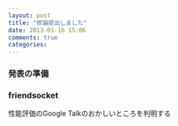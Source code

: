 ```yaml
---
layout: post
title: "修論提出しました"
date: 2013-01-16 15:06
comments: true
categories: 
---
```

### 発表の準備

### friendsocket
性能評価のGoogle Talkのおかしいところを判明する
